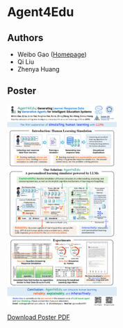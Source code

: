 # Agent4Edu

Authors
---
- Weibo Gao ([Homepage](http://home.ustc.edu.cn/~weibogao))
- Qi Liu
- Zhenya Huang

Poster
---
<img src="./Agent4Edu-poster.png" width="50%" />

[Download Poster PDF](./Agent4Edu-poster.pdf)
